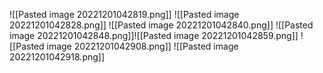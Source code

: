 ![[Pasted image 20221201042819.png]]
![[Pasted image 20221201042828.png]]
![[Pasted image 20221201042840.png]]
![[Pasted image 20221201042848.png]]![[Pasted image 20221201042859.png]]
![[Pasted image 20221201042908.png]]
![[Pasted image 20221201042918.png]]